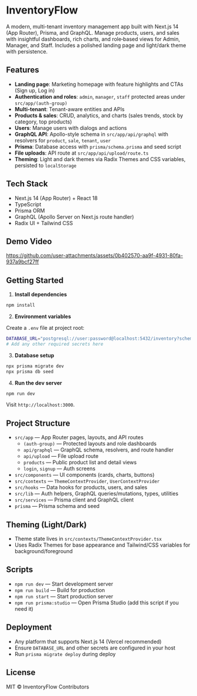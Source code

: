 # InventoryFlow

A modern, multi-tenant inventory management app built with Next.js 14 (App Router), Prisma, and GraphQL. Manage products, users, and sales with insightful dashboards, rich charts, and role‑based views for Admin, Manager, and Staff. Includes a polished landing page and light/dark theme with persistence.

## Features

- **Landing page**: Marketing homepage with feature highlights and CTAs (Sign up, Log in)
- **Authentication and roles**: `admin`, `manager`, `staff` protected areas under `src/app/(auth-group)`
- **Multi-tenant**: Tenant-aware entities and APIs
- **Products & sales**: CRUD, analytics, and charts (sales trends, stock by category, top products)
- **Users**: Manage users with dialogs and actions
- **GraphQL API**: Apollo-style schema in `src/app/api/graphql` with resolvers for `product`, `sale`, `tenant`, `user`
- **Prisma**: Database access with `prisma/schema.prisma` and seed script
- **File uploads**: API route at `src/app/api/upload/route.ts`
- **Theming**: Light and dark themes via Radix Themes and CSS variables, persisted to `localStorage`

## Tech Stack

- Next.js 14 (App Router) + React 18
- TypeScript
- Prisma ORM
- GraphQL (Apollo Server on Next.js route handler)
- Radix UI + Tailwind CSS

## Demo Video
  https://github.com/user-attachments/assets/0b402570-aa9f-4931-80fa-937a9bcf27ff


## Getting Started

1. **Install dependencies**

```bash
npm install
```

2. **Environment variables**

Create a `.env` file at project root:

```bash
DATABASE_URL="postgresql://user:password@localhost:5432/inventory?schema=public"
# Add any other required secrets here
```

3. **Database setup**

```bash
npx prisma migrate dev
npx prisma db seed
```

4. **Run the dev server**

```bash
npm run dev
```

Visit `http://localhost:3000`.

## Project Structure

- `src/app` — App Router pages, layouts, and API routes
  - `(auth-group)` — Protected layouts and role dashboards
  - `api/graphql` — GraphQL schema, resolvers, and route handler
  - `api/upload` — File upload route
  - `products` — Public product list and detail views
  - `login`, `signup` — Auth screens
- `src/components` — UI components (cards, charts, buttons)
- `src/contexts` — `ThemeContextProvider`, `UserContextProvider`
- `src/hooks` — Data hooks for products, users, and sales
- `src/lib` — Auth helpers, GraphQL queries/mutations, types, utilities
- `src/services` — Prisma client and GraphQL client
- `prisma` — Prisma schema and seed

## Theming (Light/Dark)

- Theme state lives in `src/contexts/ThemeContextProvider.tsx`
- Uses Radix Themes for base appearance and Tailwind/CSS variables for background/foreground

## Scripts

- `npm run dev` — Start development server
- `npm run build` — Build for production
- `npm run start` — Start production server
- `npm run prisma:studio` — Open Prisma Studio (add this script if you need it)

## Deployment

- Any platform that supports Next.js 14 (Vercel recommended)
- Ensure `DATABASE_URL` and other secrets are configured in your host
- Run `prisma migrate deploy` during deploy


## License

MIT © InventoryFlow Contributors
